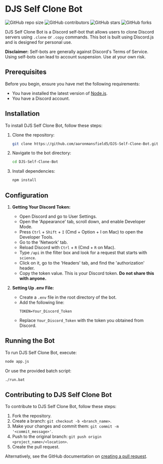 
# DJS Self Clone Bot

![GitHub repo size](https://img.shields.io/github/repo-size/aaronmansfield5/DJS-Self-Clone-Bot)
![GitHub contributors](https://img.shields.io/github/contributors/aaronmansfield5/DJS-Self-Clone-Bot)
![GitHub stars](https://img.shields.io/github/stars/aaronmansfield5/DJS-Self-Clone-Bot)
![GitHub forks](https://img.shields.io/github/forks/aaronmansfield5/DJS-Self-Clone-Bot)

DJS Self Clone Bot is a Discord self-bot that allows users to clone Discord servers using `.clone` or `.copy` commands. This bot is built using Discord.js and is designed for personal use.

**Disclaimer:** Self-bots are generally against Discord's Terms of Service. Using self-bots can lead to account suspension. Use at your own risk.

## Prerequisites

Before you begin, ensure you have met the following requirements:
* You have installed the latest version of [Node.js](https://nodejs.org/).
* You have a Discord account.

## Installation

To install DJS Self Clone Bot, follow these steps:

1. Clone the repository:
   ```bash
   git clone https://github.com/aaronmansfield5/DJS-Self-Clone-Bot.git
   ```
2. Navigate to the bot directory:
   ```bash
   cd DJS-Self-Clone-Bot
   ```
3. Install dependencies:
   ```bash
   npm install
   ```

## Configuration

1. **Getting Your Discord Token:**
   - Open Discord and go to User Settings.
   - Open the 'Appearance' tab, scroll down, and enable Developer Mode.
   - Press `Ctrl` + `Shift` + `I` (Cmd + Option + I on Mac) to open the Developer Tools.
   - Go to the 'Network' tab.
   - Reload Discord with `Ctrl` + `R` (Cmd + `R` on Mac).
   - Type `/api` in the filter box and look for a request that starts with `science`.
   - Click on it, go to the 'Headers' tab, and find the 'authorization' header.
   - Copy the token value. This is your Discord token. **Do not share this with anyone.**

2. **Setting Up .env File:**
   - Create a `.env` file in the root directory of the bot.
   - Add the following line:
     ```
     TOKEN=Your_Discord_Token
     ```
   - Replace `Your_Discord_Token` with the token you obtained from Discord.

## Running the Bot

To run DJS Self Clone Bot, execute:

```bash
node app.js
```

Or use the provided batch script:

```bash
./run.bat
```

## Contributing to DJS Self Clone Bot

To contribute to DJS Self Clone Bot, follow these steps:

1. Fork the repository.
2. Create a branch: `git checkout -b <branch_name>`.
3. Make your changes and commit them: `git commit -m '<commit_message>'`.
4. Push to the original branch: `git push origin <project_name>/<location>`.
5. Create the pull request.

Alternatively, see the GitHub documentation on [creating a pull request](https://docs.github.com/en/github/collaborating-with-issues-and-pull-requests/creating-a-pull-request).
